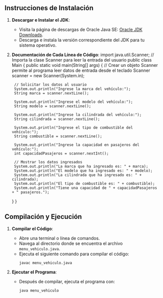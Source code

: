 ## Instrucciones de Instalación

1. **Descargar e Instalar el JDK**:
   - Visita la página de descargas de Oracle Java SE: [Oracle JDK Downloads](https://www.oracle.com/cl/java/technologies/javase/javase-jdk8-downloads.html).
   - Descarga e instala la versión correspondiente del JDK para tu sistema operativo.

2. **Documentación de Cada Línea de Código**:
import java.util.Scanner; // Importa la clase Scanner para leer la entrada del usuario
public class Main {
    public static void main(String[] args) {
        // Crear un objeto Scanner permite al programa leer datos de entrada desde el teclado
        Scanner scanner = new Scanner(System.in);

        // Solicitar los datos al usuario
        System.out.println("Ingrese la marca del vehículo:");
        String marca = scanner.nextLine();

        System.out.println("Ingrese el modelo del vehículo:");
        String modelo = scanner.nextLine();

        System.out.println("Ingrese la cilindrada del vehículo:");
        String cilindrada = scanner.nextLine();

        System.out.println("Ingrese el tipo de combustible del vehículo:");
        String combustible = scanner.nextLine();

        System.out.println("Ingrese la capacidad en pasajeros del vehículo:");
        int capacidadPasajeros = scanner.nextInt();

        // Mostrar los datos ingresados
        System.out.println("La marca que ha ingresado es: " + marca);
        System.out.println("El modelo que ha ingresado es: " + modelo);
        System.out.println("La cilindrada que ha ingresado es: " + cilindrada);
        System.out.println("El tipo de combustible es: " + combustible);
        System.out.println("Tiene una capacidad de " + capacidadPasajeros + " pasajeros.");
    }
}


## Compilación y Ejecución

1. **Compilar el Código**:
   - Abre una terminal o línea de comandos.
   - Navega al directorio donde se encuentra el archivo `menu_vehiculo.java`.
   - Ejecuta el siguiente comando para compilar el código:
     ```
     javac menu_vehiculo.java
     ```

2. **Ejecutar el Programa**:
   - Después de compilar, ejecuta el programa con:
     ```
     java menu_vehiculo
     ```


